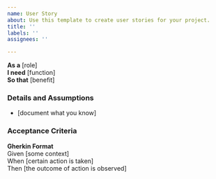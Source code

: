```yaml
---
name: User Story
about: Use this template to create user stories for your project.
title: ''
labels: ''
assignees: ''

---
```


**As a** [role]  
**I need** [function]  
**So that** [benefit]  

### Details and Assumptions
- [document what you know]

### Acceptance Criteria
**Gherkin Format**  
Given [some context]  
When [certain action is taken]  
Then [the outcome of action is observed]
